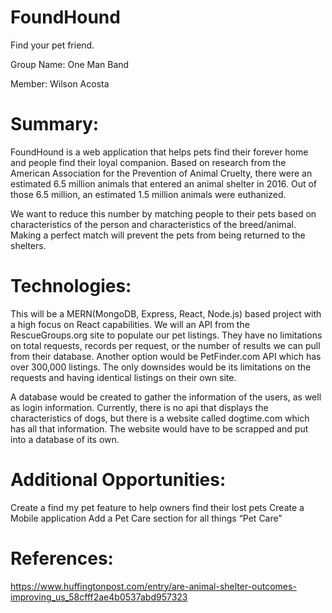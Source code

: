 # FoundHound
Find your pet friend.

Group Name: One Man Band

Member: Wilson Acosta

# Summary: 

FoundHound is a web application that helps pets find their forever home and people find their loyal companion. Based on research from the American Association for the Prevention of Animal Cruelty, there were an estimated 6.5 million animals that entered an animal shelter in 2016. Out of those 6.5 million, an estimated 1.5 million animals were euthanized. 

We want to reduce this number by matching people to their pets based on characteristics of the person and characteristics of the breed/animal. Making a perfect match will prevent the pets from being returned to the shelters. 

# Technologies:

This will be a MERN(MongoDB, Express, React, Node.js) based project with a high focus on React capabilities. We will an API from the RescueGroups.org site to populate our pet listings. They have no limitations on total requests, records per request, or the number of results we can pull from their database. Another option would be PetFinder.com API which has over 300,000 listings. The only downsides would be its limitations on the requests and having identical listings on their own site. 

A database would be created to gather the information of the users, as well as login information. Currently, there is no api that displays the characteristics of dogs, but there is a website called dogtime.com which has all that information. The website would have to be scrapped and put into a database of its own. 

# Additional Opportunities: 

Create a find my pet feature to help owners find their lost pets
Create a Mobile application
Add a Pet Care section for all things “Pet Care”

# References:

https://www.huffingtonpost.com/entry/are-animal-shelter-outcomes-improving_us_58cfff2ae4b0537abd957323
